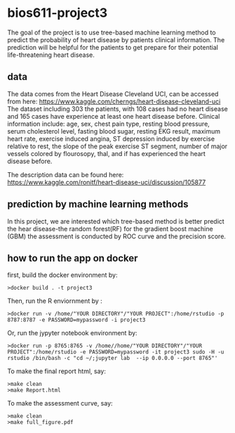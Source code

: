 # bios611-project3

The goal of the project is to use tree-based machine learning method to predict the probability of heart disease by patients clinical information. The prediction will be helpful for the patients to get prepare for their potential life-threatening heart disease.


## data
The data comes from the Heart Disease Cleveland UCI, can be accessed from here: https://www.kaggle.com/cherngs/heart-disease-cleveland-uci The dataset including 303 the patients, with 108 cases had no heart disease and 165 cases have experience at least one heart disease before. Clinical information include: age, sex, chest pain type, resting blood pressure, serum cholesterol level, fasting blood sugar, resting EKG result, maximum heart rate, exercise induced angina, ST depression induced by exercise relative to rest, the slope of the peak exercise ST segment, number of major vessels colored by flourosopy, thal, and if has experienced the heart disease before.

The description data can be found here: https://www.kaggle.com/ronitf/heart-disease-uci/discussion/105877

## prediction by machine learning methods
In this project, we are interested which tree-based method is better predict the hear disease-the random forest(RF) for the gradient boost machine (GBM) the assessment is conducted by ROC curve and the precision score.

## how to run the app on docker
first, build the docker environment by:

    >docker build . -t project3
    
Then, run the R enviornment by :

    >docker run -v /home/"YOUR DIRECTORY"/"YOUR PROJECT":/home/rstudio -p 8787:8787 -e PASSWORD=mypassword -i project3

Or, run the jypyter notebook environment by: 

    >docker run -p 8765:8765 -v /home//home/"YOUR DIRECTORY"/"YOUR PROJECT":/home/rstudio -e PASSWORD=mypassword -it project3 sudo -H -u rstudio /bin/bash -c "cd ~/;jupyter lab  --ip 0.0.0.0 --port 8765"'
    
To make the final report html, say:

    >make clean
    >make Report.html
To make the assessment curve, say:

    >make clean
    >make full_figure.pdf
